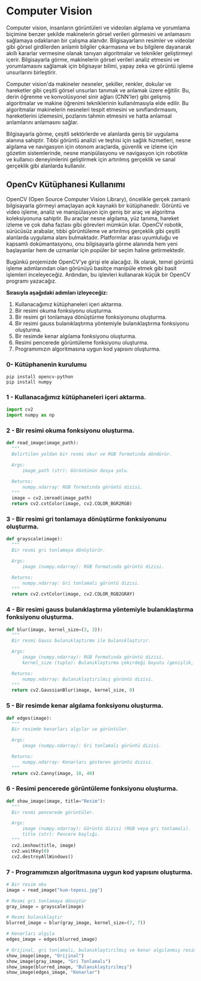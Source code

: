 # Computer Vision

Computer vision, insanların görüntüleri ve videoları algılama ve
yorumlama biçimine benzer şekilde makinelerin görsel verileri görmesini
ve anlamasını sağlamaya odaklanan bir çalışma alanıdır. Bilgisayarların
resimler ve videolar gibi görsel girdilerden anlamlı bilgiler
çıkarmasına ve bu bilgilere dayanarak akıllı kararlar vermesine olanak
tanıyan algoritmalar ve teknikler geliştirmeyi içerir. Bilgisayarla
görme, makinelerin görsel verileri analiz etmesini ve yorumlamasını
sağlamak için bilgisayar bilimi, yapay zeka ve görüntü işleme
unsurlarını birleştirir.

Computer vision\'da makineler nesneler, şekiller, renkler, dokular ve
hareketler gibi çeşitli görsel unsurları tanımak ve anlamak üzere
eğitilir. Bu, derin öğrenme ve konvolüsyonel sinir ağları (CNN\'ler)
gibi gelişmiş algoritmalar ve makine öğrenimi tekniklerinin
kullanılmasıyla elde edilir. Bu algoritmalar makinelerin nesneleri
tespit etmesini ve sınıflandırmasını, hareketlerini izlemesini,
pozlarını tahmin etmesini ve hatta anlamsal anlamlarını anlamasını
sağlar.

Bilgisayarla görme, çeşitli sektörlerde ve alanlarda geniş bir uygulama
alanına sahiptir. Tıbbi görüntü analizi ve teşhisi için sağlık
hizmetleri, nesne algılama ve navigasyon için otonom araçlarda, güvenlik
ve izleme için gözetim sistemlerinde, nesne manipülasyonu ve navigasyon
için robotikte ve kullanıcı deneyimlerini geliştirmek için artırılmış
gerçeklik ve sanal gerçeklik gibi alanlarda kullanılır.

## OpenCv Kütüphanesi Kullanımı

OpenCV (Open Source Computer Vision Library), öncelikle gerçek zamanlı
bilgisayarla görmeyi amaçlayan açık kaynaklı bir kütüphanedir. Görüntü
ve video işleme, analiz ve manipülasyon için geniş bir araç ve algoritma
koleksiyonuna sahiptir. Bu araçlar nesne algılama, yüz tanıma, hareket
izleme ve çok daha fazlası gibi görevleri mümkün kılar. OpenCV robotik,
sürücüsüz arabalar, tıbbi görüntüleme ve artırılmış gerçeklik gibi
çeşitli alanlarda uygulama alanı bulmaktadır. Platformlar arası
uyumluluğu ve kapsamlı dokümantasyonu, onu bilgisayarla görme alanında
hem yeni başlayanlar hem de uzmanlar için popüler bir seçim haline
getirmektedir.

Bugünkü projemizde OpenCV\'ye girişi ele alacağız. İlk olarak, temel
görüntü işleme adımlarından olan görünüyü basitçe manipüle etmek gibi
basit işlemleri inceleyeceğiz. Ardından, bu işlevleri kullanarak küçük
bir OpenCV programı yazacağız.

<b>Sırasıyla aşağıdaki adımları izleyeceğiz:</b>

1.  Kullanacağımız kütüphaneleri içeri aktarma.
2.  Bir resimi okuma fonksiyonu oluşturma.
3.  Bir resimi gri tonlamaya dönüştürme fonksiyonunu oluşturma.
4.  Bir resimi gauss bulanıklaştırma yöntemiyle bulanıklaştırma fonksiyonu oluşturma.
5.  Bir resimde kenar algılama fonksiyonu oluşturma.
6.  Resimi pencerede görüntüleme fonksiyonu oluşturma.
7.  Programımızın algoritmasına uygun kod yapısını oluşturma.


### 0- Kütüphanenin kurulumu 

```
pip install opencv-python
pip install numpy
```


### 1 - Kullanacağımız kütüphaneleri içeri aktarma.



``` python
import cv2
import numpy as np
```


### 2 - Bir resimi okuma fonksiyonu oluşturma.



``` python
def read_image(image_path):
  """
  Belirtilen yoldan bir resmi okur ve RGB formatında döndürür.

  Args:
      image_path (str): Görüntünün dosya yolu.

  Returns:
      numpy.ndarray: RGB formatında görüntü dizisi.
  """
  image = cv2.imread(image_path)
  return cv2.cvtColor(image, cv2.COLOR_BGR2RGB)
```



### 3 - Bir resimi gri tonlamaya dönüştürme fonksiyonunu oluşturma.



``` python
def grayscale(image):
  """
  Bir resmi gri tonlamaya dönüştürür.

  Args:
      image (numpy.ndarray): RGB formatında görüntü dizisi.

  Returns:
      numpy.ndarray: Gri tonlamalı görüntü dizisi.
  """
  return cv2.cvtColor(image, cv2.COLOR_RGB2GRAY)
```



### 4 - Bir resimi gauss bulanıklaştırma yöntemiyle bulanıklaştırma fonksiyonu oluşturma. 



``` python
def blur(image, kernel_size=(3, 3)):
  """
  Bir resmi Gauss bulanıklaştırma ile bulanıklaştırır.

  Args:
      image (numpy.ndarray): RGB formatında görüntü dizisi.
      kernel_size (tuple): Bulanıklaştırma çekirdeği boyutu (genişlik, yükseklik).

  Returns:
      numpy.ndarray: Bulanıklaştırılmış görüntü dizisi.
  """
  return cv2.GaussianBlur(image, kernel_size, 0)
```



### 5 - Bir resimde kenar algılama fonksiyonu oluşturma.



``` python
def edges(image):
  """
  Bir resimde kenarları algılar ve görüntüler.

  Args:
      image (numpy.ndarray): Gri tonlamalı görüntü dizisi.

  Returns:
      numpy.ndarray: Kenarları gösteren görüntü dizisi.
  """
  return cv2.Canny(image, 10, 40)
```


### 6 - Resimi pencerede görüntüleme fonksiyonu oluşturma.



``` python
def show_image(image, title="Resim"):
  """
  Bir resmi pencerede görüntüler.

  Args:
      image (numpy.ndarray): Görüntü dizisi (RGB veya gri tonlamalı).
      title (str): Pencere başlığı.
  """
  cv2.imshow(title, image)
  cv2.waitKey(0)
  cv2.destroyAllWindows()
```



### 7 - Programımızın algoritmasına uygun kod yapısını oluşturma.



``` python
# Bir resim oku
image = read_image("kum-tepesi.jpg")

# Resmi gri tonlamaya dönüştür
gray_image = grayscale(image)

# Resmi bulanıklaştır
blurred_image = blur(gray_image, kernel_size=(7, 7))

# Kenarları algıla
edges_image = edges(blurred_image)

# Orijinal, gri tonlamalı, bulanıklaştırılmış ve kenar algılanmış resimleri göster
show_image(image, "Orijinal")
show_image(gray_image, "Gri Tonlamalı")
show_image(blurred_image, "Bulanıklaştırılmış")
show_image(edges_image, "Kenarlar")
```
